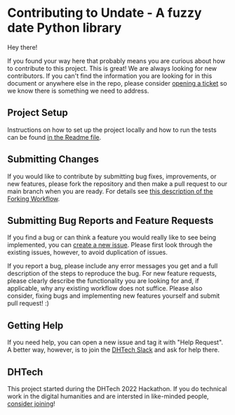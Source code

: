 # Contributing to Undate - A fuzzy date Python library


Hey there!

If you found your way here that probably means you are curious about how to contribute to this project. This is great! We are always looking for new contributors. If you can't find the information you are looking for in this document or anywhere else in the repo, please consider [opening a ticket](https://github.com/dh-tech/hackathon-2022/issues) so we know there is something we need to address.

## Project Setup
Instructions on how to set up the project locally and how to run the tests can be found [in the Readme file](https://github.com/dh-tech/hackathon-2022/blob/main/README.md).

## Submitting Changes
If you would like to contribute by submitting bug fixes, improvements, or new features, please fork the repository and then make a pull request to our main branch when you are ready. For details see [this description of the Forking Workflow](https://www.atlassian.com/git/tutorials/comparing-workflows/forking-workflow).

## Submitting Bug Reports and Feature Requests
If you find a bug or can think a feature you would really like to see being implemented, you can [create a new issue](https://github.com/dh-tech/hackathon-2022/issues). Please first look through the existing issues, however, to avoid duplication of issues.

If you report a bug, please include any error messages you get and a full description of the steps to reproduce the bug. For new feature requests, please clearly describe the functionality you are looking for and, if applicable, why any existing workflow does not suffice. Please also consider, fixing bugs and implementing new features yourself and submit pull request! :) 

## Getting Help
If you need help, you can open a new issue and tag it with "Help Request". A better way, however, is to join the [DHTech Slack](https://dh-tech.github.io/join/) and ask for help there. 

## DHTech
This project started during the DHTech 2022 Hackathon. If you do technical work in the digital humanities and are intersted in like-minded people, [consider joining](https://dh-tech.github.io/join/)!
